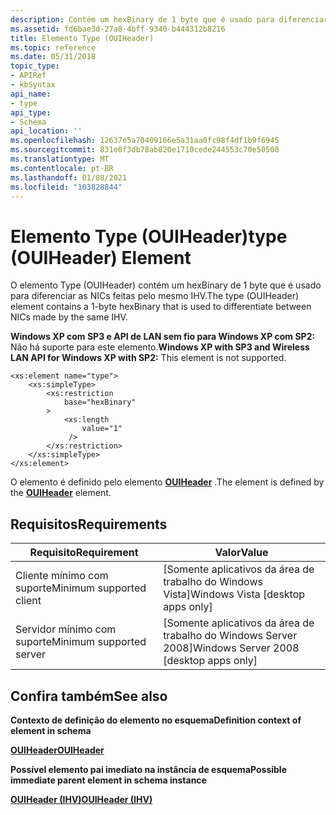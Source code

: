 ```yaml
---
description: Contém um hexBinary de 1 byte que é usado para diferenciar as NICs feitas pelo mesmo IHV.
ms.assetid: fd6bae3d-27a8-4bff-9340-b444312b8216
title: Elemento Type (OUIHeader)
ms.topic: reference
ms.date: 05/31/2018
topic_type:
- APIRef
- kbSyntax
api_name:
- type
api_type:
- Schema
api_location: ''
ms.openlocfilehash: 12637e5a70409166e5a31aa0fc98f4df1b9f6945
ms.sourcegitcommit: 831e8f3db78ab820e1710cede244553c70e50500
ms.translationtype: MT
ms.contentlocale: pt-BR
ms.lasthandoff: 01/08/2021
ms.locfileid: "103828844"
---
```

# <a name="type-ouiheader-element"></a><span data-ttu-id="3fe18-103">Elemento Type (OUIHeader)</span><span class="sxs-lookup"><span data-stu-id="3fe18-103">type (OUIHeader) Element</span></span>

<span data-ttu-id="3fe18-104">O elemento Type (OUIHeader) contém um hexBinary de 1 byte que é usado para diferenciar as NICs feitas pelo mesmo IHV.</span><span class="sxs-lookup"><span data-stu-id="3fe18-104">The type (OUIHeader) element contains a 1-byte hexBinary that is used to differentiate between NICs made by the same IHV.</span></span>

<span data-ttu-id="3fe18-105">**Windows XP com SP3 e API de LAN sem fio para Windows XP com SP2:** Não há suporte para este elemento.</span><span class="sxs-lookup"><span data-stu-id="3fe18-105">**Windows XP with SP3 and Wireless LAN API for Windows XP with SP2:** This element is not supported.</span></span>

``` syntax
<xs:element name="type">
    <xs:simpleType>
        <xs:restriction
            base="hexBinary"
        >
            <xs:length
                value="1"
             />
        </xs:restriction>
    </xs:simpleType>
</xs:element>
```

<span data-ttu-id="3fe18-106">O elemento é definido pelo elemento [**OUIHeader**](wlan-profileschema-ouiheader-ihv-element.md) .</span><span class="sxs-lookup"><span data-stu-id="3fe18-106">The element is defined by the [**OUIHeader**](wlan-profileschema-ouiheader-ihv-element.md) element.</span></span>

## <a name="requirements"></a><span data-ttu-id="3fe18-107">Requisitos</span><span class="sxs-lookup"><span data-stu-id="3fe18-107">Requirements</span></span>



| <span data-ttu-id="3fe18-108">Requisito</span><span class="sxs-lookup"><span data-stu-id="3fe18-108">Requirement</span></span> | <span data-ttu-id="3fe18-109">Valor</span><span class="sxs-lookup"><span data-stu-id="3fe18-109">Value</span></span> |
|-------------------------------------|------------------------------------------------------|
| <span data-ttu-id="3fe18-110">Cliente mínimo com suporte</span><span class="sxs-lookup"><span data-stu-id="3fe18-110">Minimum supported client</span></span><br/> | <span data-ttu-id="3fe18-111">\[Somente aplicativos da área de trabalho do Windows Vista\]</span><span class="sxs-lookup"><span data-stu-id="3fe18-111">Windows Vista \[desktop apps only\]</span></span><br/>       |
| <span data-ttu-id="3fe18-112">Servidor mínimo com suporte</span><span class="sxs-lookup"><span data-stu-id="3fe18-112">Minimum supported server</span></span><br/> | <span data-ttu-id="3fe18-113">\[Somente aplicativos da área de trabalho do Windows Server 2008\]</span><span class="sxs-lookup"><span data-stu-id="3fe18-113">Windows Server 2008 \[desktop apps only\]</span></span><br/> |



## <a name="see-also"></a><span data-ttu-id="3fe18-114">Confira também</span><span class="sxs-lookup"><span data-stu-id="3fe18-114">See also</span></span>

<dl> <dt>

<span data-ttu-id="3fe18-115">**Contexto de definição do elemento no esquema**</span><span class="sxs-lookup"><span data-stu-id="3fe18-115">**Definition context of element in schema**</span></span>
</dt> <dt>

[<span data-ttu-id="3fe18-116">**OUIHeader**</span><span class="sxs-lookup"><span data-stu-id="3fe18-116">**OUIHeader**</span></span>](wlan-profileschema-ouiheader-ihv-element.md)
</dt> <dt>

<span data-ttu-id="3fe18-117">**Possível elemento pai imediato na instância de esquema**</span><span class="sxs-lookup"><span data-stu-id="3fe18-117">**Possible immediate parent element in schema instance**</span></span>
</dt> <dt>

[<span data-ttu-id="3fe18-118">**OUIHeader (IHV)**</span><span class="sxs-lookup"><span data-stu-id="3fe18-118">**OUIHeader (IHV)**</span></span>](wlan-profileschema-ouiheader-ihv-element.md)
</dt> </dl>

 

 




